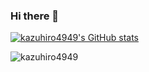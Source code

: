 ### Hi there 👋

[![kazuhiro4949's GitHub stats](https://github-readme-stats.vercel.app/api?username=kazuhiro4949)](https://github.com/kazuhiro4949/kazuhiro4949)

![kazuhiro4949](https://github-profile-summary-cards.vercel.app/api/cards/profile-details?username=kazuhiro4949&theme=vue)
